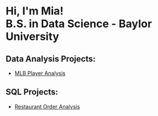 <h1>Hi, I'm Mia! <br/><a>B.S. in Data Science - Baylor University</a>

<h2>Data Analysis Projects:</h2>

- <b></b>[MLB Player Analysis](https://github.com/miaschulze/MLB-Data-Analysis)
 
<h2>SQL Projects:</h2>

- <b></b>[Restaurant Order Analysis](https://github.com/miaschulze/Restaurant-Order-Analysis)
